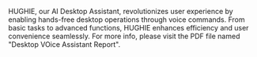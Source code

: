 HUGHIE, our AI Desktop Assistant, revolutionizes user experience by enabling hands-free desktop operations through voice commands. From basic tasks to advanced functions, HUGHIE enhances efficiency and user convenience seamlessly. For more info, please visit the PDF file named "Desktop VOice Assistant Report".
